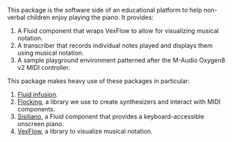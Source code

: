 This package is the software side of an educational platform to help non-verbal children enjoy playing the piano.  It
provides:

1. A Fluid component that wraps VexFlow to allow for visualizing musical notation.
2. A transcriber that records individual notes played and displays them using musical notation.
3. A sample playground environment patterned after the M-Audio Oxygen8 v2 MIDI controller.

This package makes heavy use of these packages in particular:

1. [Fluid infusion](https://github.com/fluid-project/infusion).
2. [Flocking](http://flockingjs.org/), a library we use to create synthesizers and interact with MIDI components.
3. [Sisiliano](https://github.com/dinukadesilva/music-ctrls), a Fluid component that provides a keyboard-accessible onscreen piano.
4. [VexFlow](https://github.com/0xfe/vexflow), a library to visualize musical notation.
